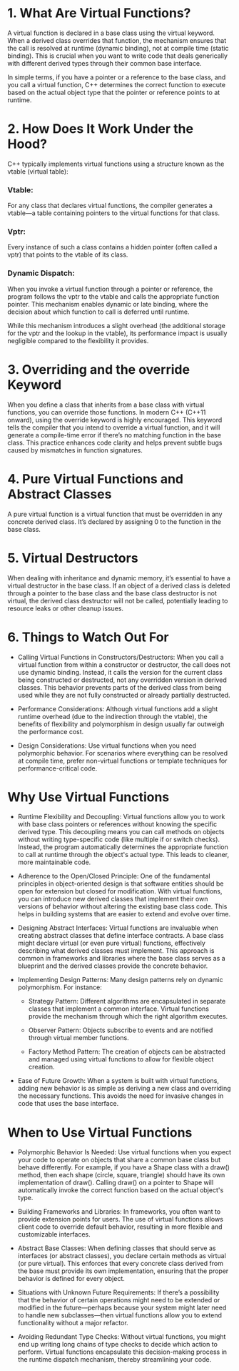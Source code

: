 # 1. What Are Virtual Functions?
A virtual function is declared in a base class using the virtual keyword. When a derived class overrides that function, the mechanism ensures that the call is resolved at runtime (dynamic binding), not at compile time (static binding). This is crucial when you want to write code that deals generically with different derived types through their common base interface.

In simple terms, if you have a pointer or a reference to the base class, and you call a virtual function, C++ determines the correct function to execute based on the actual object type that the pointer or reference points to at runtime.

# 2. How Does It Work Under the Hood?
C++ typically implements virtual functions using a structure known as the vtable (virtual table):

### Vtable:
For any class that declares virtual functions, the compiler generates a vtable—a table containing pointers to the virtual functions for that class.

### Vptr: 
Every instance of such a class contains a hidden pointer (often called a vptr) that points to the vtable of its class.

### Dynamic Dispatch:
When you invoke a virtual function through a pointer or reference, the program follows the vptr to the vtable and calls the appropriate function pointer. This mechanism enables dynamic or late binding, where the decision about which function to call is deferred until runtime.

While this mechanism introduces a slight overhead (the additional storage for the vptr and the lookup in the vtable), its performance impact is usually negligible compared to the flexibility it provides.

# 3. Overriding and the override Keyword
When you define a class that inherits from a base class with virtual functions, you can override those functions. In modern C++ (C++11 onward), using the override keyword is highly encouraged. This keyword tells the compiler that you intend to override a virtual function, and it will generate a compile-time error if there’s no matching function in the base class.
This practice enhances code clarity and helps prevent subtle bugs caused by mismatches in function signatures.

# 4. Pure Virtual Functions and Abstract Classes
A pure virtual function is a virtual function that must be overridden in any concrete derived class. It’s declared by assigning 0 to the function in the base class.

# 5. Virtual Destructors
When dealing with inheritance and dynamic memory, it’s essential to have a virtual destructor in the base class.
If an object of a derived class is deleted through a pointer to the base class and the base class destructor is not virtual, the derived class destructor will not be called, potentially leading to resource leaks or other cleanup issues.

# 6. Things to Watch Out For
- Calling Virtual Functions in Constructors/Destructors: When you call a virtual function from within a constructor or destructor, the call does not use dynamic binding. Instead, it calls the version for the current class being constructed or destructed, not any overridden version in derived classes. This behavior prevents parts of the derived class from being used while they are not fully constructed or already partially destructed.

- Performance Considerations: Although virtual functions add a slight runtime overhead (due to the indirection through the vtable), the benefits of flexibility and polymorphism in design usually far outweigh the performance cost.

- Design Considerations: Use virtual functions when you need polymorphic behavior. For scenarios where everything can be resolved at compile time, prefer non-virtual functions or template techniques for performance-critical code.

# Why Use Virtual Functions
- Runtime Flexibility and Decoupling: Virtual functions allow you to work with base class pointers or references without knowing the specific derived type. This decoupling means you can call methods on objects without writing type-specific code (like multiple if or switch checks). Instead, the program automatically determines the appropriate function to call at runtime through the object's actual type. This leads to cleaner, more maintainable code.

- Adherence to the Open/Closed Principle: One of the fundamental principles in object-oriented design is that software entities should be open for extension but closed for modification. With virtual functions, you can introduce new derived classes that implement their own versions of behavior without altering the existing base class code. This helps in building systems that are easier to extend and evolve over time.

- Designing Abstract Interfaces: Virtual functions are invaluable when creating abstract classes that define interface contracts. A base class might declare virtual (or even pure virtual) functions, effectively describing what derived classes must implement. This approach is common in frameworks and libraries where the base class serves as a blueprint and the derived classes provide the concrete behavior.

- Implementing Design Patterns: Many design patterns rely on dynamic polymorphism. For instance:

     - Strategy Pattern: Different algorithms are encapsulated in separate classes that implement a common interface. Virtual functions provide the mechanism through which the right algorithm executes.

     - Observer Pattern: Objects subscribe to events and are notified through virtual member functions.

     - Factory Method Pattern: The creation of objects can be abstracted and managed using virtual functions to allow for flexible object creation.

- Ease of Future Growth: When a system is built with virtual functions, adding new behavior is as simple as deriving a new class and overriding the necessary functions. This avoids the need for invasive changes in code that uses the base interface.
# When to Use Virtual Functions
- Polymorphic Behavior Is Needed: Use virtual functions when you expect your code to operate on objects that share a common base class but behave differently. For example, if you have a Shape class with a draw() method, then each shape (circle, square, triangle) should have its own implementation of draw(). Calling draw() on a pointer to Shape will automatically invoke the correct function based on the actual object's type.

- Building Frameworks and Libraries: In frameworks, you often want to provide extension points for users. The use of virtual functions allows client code to override default behavior, resulting in more flexible and customizable interfaces.

- Abstract Base Classes: When defining classes that should serve as interfaces (or abstract classes), you declare certain methods as virtual (or pure virtual). This enforces that every concrete class derived from the base must provide its own implementation, ensuring that the proper behavior is defined for every object.

- Situations with Unknown Future Requirements: If there’s a possibility that the behavior of certain operations might need to be extended or modified in the future—perhaps because your system might later need to handle new subclasses—then virtual functions allow you to extend functionality without a major refactor.

- Avoiding Redundant Type Checks: Without virtual functions, you might end up writing long chains of type checks to decide which action to perform. Virtual functions encapsulate this decision-making process in the runtime dispatch mechanism, thereby streamlining your code.
